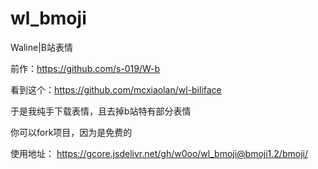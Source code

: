 # wl_bmoji
Waline|B站表情

前作：https://github.com/s-019/W-b

看到这个：https://github.com/mcxiaolan/wl-biliface

于是我纯手下载表情，且去掉b站特有部分表情

你可以fork项目，因为是免费的

使用地址：
https://gcore.jsdelivr.net/gh/w0oo/wl_bmoji@bmoji1.2/bmoji/

